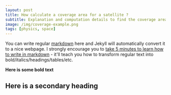 ```yaml
---
layout: post
title: How calculate a coverage area for a satellite ?
subtitle: Explanation and computation details to find the coverage area of a satellite
image: /img/coverage-example.png
tags: [physics, space]
---
```


You can write regular [markdown](http://markdowntutorial.com/) here and Jekyll will automatically convert it to a nice webpage.  I strongly encourage you to [take 5 minutes to learn how to write in markdown](http://markdowntutorial.com/) - it'll teach you how to transform regular text into bold/italics/headings/tables/etc.

**Here is some bold text**

## Here is a secondary heading
